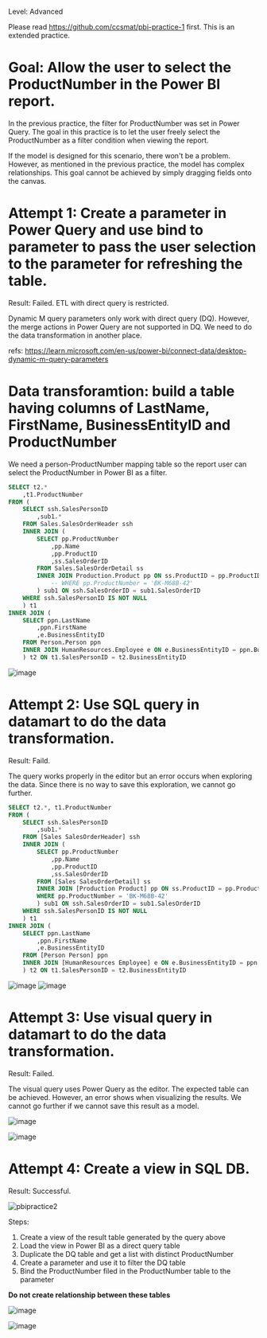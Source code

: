 Level: Advanced

Please read https://github.com/ccsmat/pbi-practice-1 first. This is an extended practice.

# Goal: Allow the user to select the ProductNumber in the Power BI report.

In the previous practice, the filter for ProductNumber was set in Power Query. The goal in this practice is to let the user freely select the ProductNumber as a filter condition when viewing the report.

If the model is designed for this scenario, there won't be a problem. However, as mentioned in the previous practice, the model has complex relationships. This goal cannot be achieved by simply dragging fields onto the canvas.

# Attempt 1: Create a parameter in Power Query and use bind to parameter to pass the user selection to the parameter for refreshing the table.

Result: Failed. ETL with direct query is restricted.

Dynamic M query parameters only work with direct query (DQ). However, the merge actions in Power Query are not supported in DQ. We need to do the data transformation in another place.

refs: https://learn.microsoft.com/en-us/power-bi/connect-data/desktop-dynamic-m-query-parameters

# Data transforamtion: build a table having columns of LastName, FirstName, BusinessEntityID and ProductNumber

We need a person-ProductNumber mapping table so the report user can select the ProductNumber in Power BI as a filter.

```sql
SELECT t2.*
	,t1.ProductNumber
FROM (
	SELECT ssh.SalesPersonID
		,sub1.*
	FROM Sales.SalesOrderHeader ssh
	INNER JOIN (
		SELECT pp.ProductNumber
			,pp.Name
			,pp.ProductID
			,ss.SalesOrderID
		FROM Sales.SalesOrderDetail ss
		INNER JOIN Production.Product pp ON ss.ProductID = pp.ProductID
			-- WHERE pp.ProductNumber = 'BK-M68B-42'
		) sub1 ON ssh.SalesOrderID = sub1.SalesOrderID
	WHERE ssh.SalesPersonID IS NOT NULL
	) t1
INNER JOIN (
	SELECT ppn.LastName
		,ppn.FirstName
		,e.BusinessEntityID
	FROM Person.Person ppn
	INNER JOIN HumanResources.Employee e ON e.BusinessEntityID = ppn.BusinessEntityID
	) t2 ON t1.SalesPersonID = t2.BusinessEntityID
```

![image](https://github.com/ccsmat/pbi-practice-2/assets/29472739/1b9099ba-a327-4b57-9007-9dcb8b648fc4)

# Attempt 2: Use SQL query in datamart to do the data transformation.

Result: Faild.

The query works properly in the editor but an error occurs when exploring the data. Since there is no way to save this exploration, we cannot go further.

```sql
SELECT t2.*, t1.ProductNumber
FROM (
	SELECT ssh.SalesPersonID
		,sub1.*
	FROM [Sales SalesOrderHeader] ssh
	INNER JOIN (
		SELECT pp.ProductNumber
			,pp.Name
			,pp.ProductID
			,ss.SalesOrderID
		FROM [Sales SalesOrderDetail] ss
		INNER JOIN [Production Product] pp ON ss.ProductID = pp.ProductID
		WHERE pp.ProductNumber = 'BK-M68B-42'
		) sub1 ON ssh.SalesOrderID = sub1.SalesOrderID
	WHERE ssh.SalesPersonID IS NOT NULL
	) t1
INNER JOIN (
	SELECT ppn.LastName
		,ppn.FirstName
		,e.BusinessEntityID
	FROM [Person Person] ppn
	INNER JOIN [HumanResources Employee] e ON e.BusinessEntityID = ppn.BusinessEntityID
	) t2 ON t1.SalesPersonID = t2.BusinessEntityID
```

![image](https://github.com/ccsmat/pbi-practice-2/assets/29472739/37bf1f89-cca5-49e9-b43d-55977b949230)
![image](https://github.com/ccsmat/pbi-practice-2/assets/29472739/8d4c9c59-8b15-412a-a390-fde19a114404)

# Attempt 3: Use visual query in datamart to do the data transformation.

Result: Failed.

The visual query uses Power Query as the editor. The expected table can be achieved. However, an error shows when visualizing the results. We cannot go further if we cannot save this result as a model.

![image](https://github.com/ccsmat/pbi-practice-2/assets/29472739/8f71f8b6-f265-46e9-bcf9-93be7fed4cf1)

![image](https://github.com/ccsmat/pbi-practice-2/assets/29472739/7d55cc4c-c90f-4daa-9a22-eec2b82ce445)

# Attempt 4: Create a view in SQL DB.

Result: Successful.

![pbipractice2](https://github.com/ccsmat/pbi-practice-2/assets/29472739/0c9e8844-2d32-43d8-a482-46b14a876f1a)

Steps:
1. Create a view of the result table generated by the query above
2. Load the view in Power BI as a direct query table
3. Duplicate the DQ table and get a list with distinct ProductNumber
4. Create a parameter and use it to filter the DQ table
5. Bind the ProductNumber filed in the ProductNumber table to the parameter

**Do not create relationship between these tables**

![image](https://github.com/ccsmat/pbi-practice-2/assets/29472739/b6c6162d-416e-4402-bac3-203abddddb44)

![image](https://github.com/ccsmat/pbi-practice-2/assets/29472739/8156ba7b-e33d-454e-8aa8-9f4342080943)
